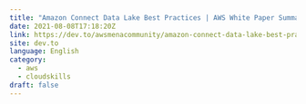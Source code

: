 ```yaml
---
title: "Amazon Connect Data Lake Best Practices | AWS White Paper Summary"
date: 2021-08-08T17:18:20Z
link: https://dev.to/awsmenacommunity/amazon-connect-data-lake-best-practices-aws-white-paper-summary-49eh?utm_medium=RSS&utm_source=news.12bit.vn
site: dev.to
language: English
category:
  - aws
  - cloudskills
draft: false
---
```

